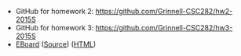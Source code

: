 * GitHub for homework 2: <https://github.com/Grinnell-CSC282/hw2-2015S>
* GitHub for homework 3: <https://github.com/Grinnell-CSC282/hw3-2015S>
* [EBoard](../eboards/eboard.03.html)
  ([Source](../eboards/eboard.03.md))
  ([HTML](../eboards/eboard.03.html))
